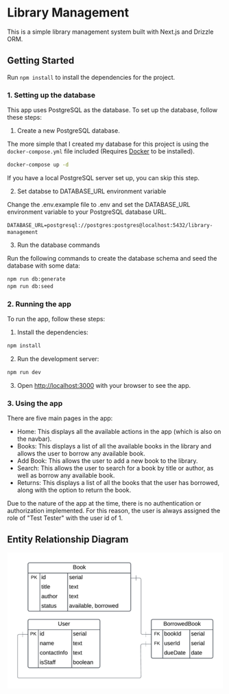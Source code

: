 # Library Management

This is a simple library management system built with Next.js and Drizzle ORM.

## Getting Started

Run `npm install` to install the dependencies for the project.

### 1. Setting up the database

This app uses PostgreSQL as the database. To set up the database, follow these steps:

1. Create a new PostgreSQL database.

The more simple that I created my database for this project is using the `docker-compose.yml` file included (Requires [Docker](https://docs.docker.com/get-docker/) to be installed).

```bash
docker-compose up -d
```

If you have a local PostgreSQL server set up, you can skip this step.

2. Set databse to DATABASE_URL environment variable

Change the .env.example file to .env and set the DATABASE_URL environment variable to your PostgreSQL database URL.

```
DATABASE_URL=postgresql://postgres:postgres@localhost:5432/library-management

```

3. Run the database commands

Run the following commands to create the database schema and seed the database with some data:

```bash
npm run db:generate
npm run db:seed
```

### 2. Running the app

To run the app, follow these steps:

1. Install the dependencies:

```bash
npm install
```

2. Run the development server:

```bash
npm run dev
```

3. Open [http://localhost:3000](http://localhost:3000) with your browser to see the app.

### 3. Using the app

There are five main pages in the app:

- Home: This displays all the available actions in the app (which is also on the navbar).
- Books: This displays a list of all the available books in the library and allows the user to borrow any available book.
- Add Book: This allows the user to add a new book to the library.
- Search: This allows the user to search for a book by title or author, as well as borrow any available book.
- Returns: This displays a list of all the books that the user has borrowed, along with the option to return the book.

Due to the nature of the app at the time, there is no authentication or authorization implemented. For this reason, the user is always assigned the role of "Test Tester" with the user id of 1.

## Entity Relationship Diagram

![Entity Relationship Diagram](/ERD.png)
